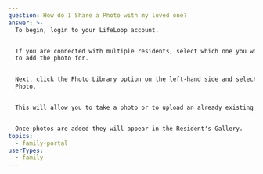 ```yaml
---
question: How do I Share a Photo with my loved one?
answer: >-
  To begin, login to your LifeLoop account. 


  If you are connected with multiple residents, select which one you would like
  to add the photo for. 


  Next, click the Photo Library option on the left-hand side and select Add a
  Photo.  


  This will allow you to take a photo or to upload an already existing photo. 


  Once photos are added they will appear in the Resident's Gallery. 
topics:
  - family-portal
userTypes:
  - family
---
```


